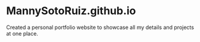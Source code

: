 # MannySotoRuiz.github.io
Created a personal portfolio website to showcase all my details and projects at one place.
